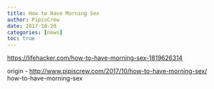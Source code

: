 ```yaml
---
title: How to Have Morning Sex
author: PipisCrew
date: 2017-10-20
categories: [news]
toc: true
---
```


https://lifehacker.com/how-to-have-morning-sex-1819626314

origin - http://www.pipiscrew.com/2017/10/how-to-have-morning-sex/ how-to-have-morning-sex